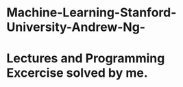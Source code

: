 # Machine-Learning-Stanford-University-Andrew-Ng-
# Lectures and Programming Excercise solved by me. 
